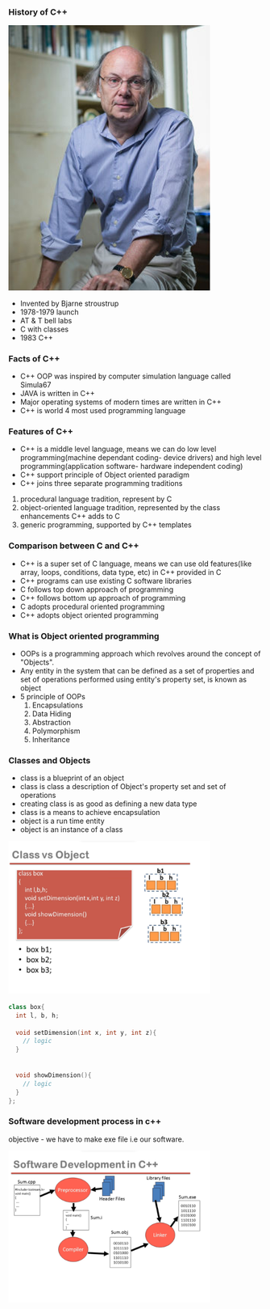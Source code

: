 ### History of C++

<img src="notes/Bjarne.jpg" width="400">

- Invented by Bjarne stroustrup
- 1978-1979 launch
- AT & T bell labs
- C with classes
- 1983 C++

### Facts of C++

- C++ OOP was inspired by computer simulation language called Simula67
- JAVA is written in C++
- Major operating systems of modern times are written in C++
- C++ is world 4 most used programming language

### Features of C++

- C++ is a middle level language, means we can do low level programming(machine dependant coding- device drivers) and high level programming(application software- hardware independent coding)
- C++ support principle of Object oriented paradigm
- C++ joins three separate programming traditions

1. procedural language tradition, represent by C
1. object-oriented language tradition, represented by the class enhancements C++ adds to C
1. generic programming, supported by C++ templates

### Comparison between C and C++

- C++ is a super set of C language, means we can use old features(like array, loops, conditions, data type, etc) in C++ provided in C
- C++ programs can use existing C software libraries
- C follows top down approach of programming
- C++ follows bottom up approach of programming
- C adopts procedural oriented programming
- C++ adopts object oriented programming

### What is Object oriented programming

- OOPs is a programming approach which revolves around the concept of "Objects".
- Any entity in the system that can be defined as a set of properties and set of operations performed using entity's property set, is known as object
- 5 principle of OOPs
  1. Encapsulations
  1. Data Hiding
  1. Abstraction
  1. Polymorphism
  1. Inheritance

### Classes and Objects

- class is a blueprint of an object
- class is class a description of Object's property set and set of operations
- creating class is as good as defining a new data type
- class is a means to achieve encapsulation
- object is a run time entity
- object is an instance of a class

<img src="notes/classvsobject.png" width="400">

```cpp
class box{
  int l, b, h;

  void setDimension(int x, int y, int z){
    // logic
  }


  void showDimension(){
    // logic
  }
};
```

### Software development process in c++

objective - we have to make exe file i.e our software.

<img src="notes/software development.png" width="400">
